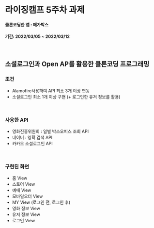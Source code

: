 # 라이징캠프 5주차 과제
#### 클론코딩한 앱 : 매가박스
#### 기간: 2022/03/05 ~ 2022/03/12

<br/>

## 소셜로그인과 Open AP를 활용한 클론코딩 프로그래밍
### 조건
* Alamofire사용하여 API 최소 3개 이상 연동
* 소셜로그인 최소 1개 이상 구현 (+ 로그인한 유저 정보를 활용)

<br/>

### 사용한 API
* 영화진흥위원회 : 일별 박스오피스 조회 API
* 네이버 : 영확 검색 API
* 카카오 소셜로그인 API

<br/>

### 구현된 화면
* 홈 View
* 스토어 View
* 예매 View
* 모바일오더 View
* MY View (로그인 전, 로그인 후)
* 영화 정보 View
* 유저 정보 View
* 로그인 View
